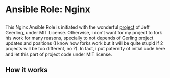 # Ansible Role: Nginx

## 
This Nginx Ansible Role is initiated with the wonderful [project](https://github.com/geerlingguy/ansible-role-nginx/) of Jeff Geerling, under MIT License.
Otherwise, i don't want for my project to fork his work for many reasons, specially to not depends of Gerling project updates and positions (I know how forks work but it will be quite stupid if 2 projects will be too different, no ?).
In fact, i put paternity of initial code here and let this part of project code under MIT license.

## How it works
